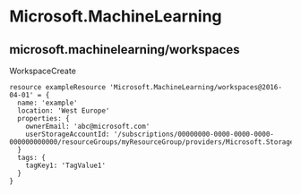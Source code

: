 # Microsoft.MachineLearning

## microsoft.machinelearning/workspaces

WorkspaceCreate
```bicep
resource exampleResource 'Microsoft.MachineLearning/workspaces@2016-04-01' = {
  name: 'example'
  location: 'West Europe'
  properties: {
    ownerEmail: 'abc@microsoft.com'
    userStorageAccountId: '/subscriptions/00000000-0000-0000-0000-000000000000/resourceGroups/myResourceGroup/providers/Microsoft.Storage/storageAccounts/teststorage'
  }
  tags: {
    tagKey1: 'TagValue1'
  }
}
```
